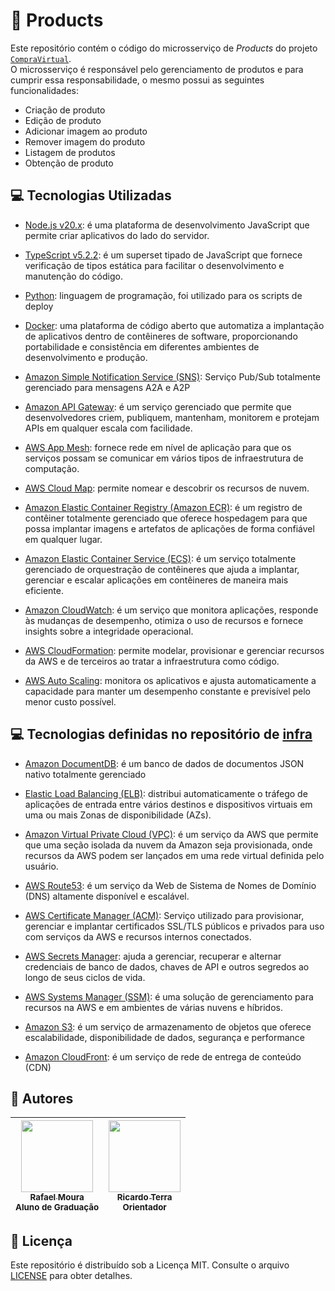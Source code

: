 # :newspaper: Products

Este repositório contém o código do microsserviço de *Products* do projeto [`CompraVirtual`][compravirtual].  
O microsserviço é responsável pelo gerenciamento de produtos e para cumprir essa responsabilidade, o mesmo possui as seguintes funcionalidades:

- Criação de produto
- Edição de produto
- Adicionar imagem ao produto
- Remover imagem do produto
- Listagem de produtos
- Obtenção de produto


## :computer: Tecnologias Utilizadas

- [Node.js v20.x][node]: é uma plataforma de desenvolvimento JavaScript que permite criar aplicativos do lado do servidor.
  
- [TypeScript v5.2.2][typescript]: é um superset tipado de JavaScript que fornece verificação de tipos estática para facilitar o desenvolvimento e manutenção do código.

- [Python][python]: linguagem de programação, foi utilizado para os scripts de deploy

- [Docker][docker]: uma plataforma de código aberto que automatiza a implantação de aplicativos dentro de contêineres de software, proporcionando portabilidade e consistência em diferentes ambientes de desenvolvimento e produção.
- [Amazon Simple Notification Service (SNS)][sns]: Serviço Pub/Sub totalmente gerenciado para mensagens A2A e A2P

- [Amazon API Gateway][api]: é um serviço gerenciado que permite que desenvolvedores criem, publiquem, mantenham, monitorem e protejam APIs em qualquer escala com facilidade.

- [AWS App Mesh][appmesh]: fornece rede em nível de aplicação para que os serviços possam se comunicar em vários tipos de infraestrutura de computação.

- [AWS Cloud Map][cloudmap]: permite nomear e descobrir os recursos de nuvem.

- [Amazon Elastic Container Registry (Amazon ECR)][ecr]: é um registro de contêiner totalmente gerenciado que oferece hospedagem para que possa implantar imagens e artefatos de aplicações de forma confiável em qualquer lugar.
  
- [Amazon Elastic Container Service (ECS)][ecs]: é um serviço totalmente gerenciado de orquestração de contêineres que ajuda a implantar, gerenciar e escalar aplicações em contêineres de maneira mais eficiente.

- [Amazon CloudWatch][cloudwatch]: é um serviço que monitora aplicações, responde às mudanças de desempenho, otimiza o uso de recursos e fornece insights sobre a integridade operacional.

- [AWS CloudFormation][cloudformation]: permite modelar, provisionar e gerenciar recursos da AWS e de terceiros ao tratar a infraestrutura como código.

- [AWS Auto Scaling][autoscaling]: monitora os aplicativos e ajusta automaticamente a capacidade para manter um desempenho constante e previsível pelo menor custo possível.
 
## :computer: Tecnologias definidas no repositório de [infra][infra]

- [Amazon DocumentDB][documentdb]: é um banco de dados de documentos JSON nativo totalmente gerenciado

- [Elastic Load Balancing (ELB)][elb]: distribui automaticamente o tráfego de aplicações de entrada entre vários destinos e dispositivos virtuais em uma ou mais Zonas de disponibilidade (AZs).

- [Amazon Virtual Private Cloud (VPC)][vpc]: é um serviço da AWS que permite que uma seção isolada da nuvem da Amazon seja provisionada, onde recursos da AWS podem ser lançados em uma rede virtual definida pelo usuário.

- [AWS Route53][route53]: é um serviço da Web de Sistema de Nomes de Domínio (DNS) altamente disponível e escalável.

- [AWS Certificate Manager (ACM)][certificate-manager]: Serviço utilizado para provisionar, gerenciar e implantar certificados SSL/TLS públicos e privados para uso com serviços da AWS e recursos internos conectados.

- [AWS Secrets Manager][secret-manager]: ajuda a gerenciar, recuperar e alternar credenciais de banco de dados, chaves de API e outros segredos ao longo de seus ciclos de vida.

- [AWS Systems Manager (SSM)][system-manager]: é uma solução de gerenciamento para recursos na AWS e em ambientes de várias nuvens e híbridos.

- [Amazon S3][s3]: é um serviço de armazenamento de objetos que oferece escalabilidade, disponibilidade de dados, segurança e performance

- [Amazon CloudFront][cloudfront]: é um serviço de rede de entrega de conteúdo (CDN)

## :scroll: Autores

 | [<img src="https://github.com/rafaelportomoura.png" width=115><br><sub>Rafael Moura</sub>](https://github.com/rafaelportomoura) <br><sub>Aluno de Graduação</sub>| [<img src="https://github.com/rterrabh.png" width=115><br><sub>Ricardo Terra</sub>](https://github.com/rterrabh) <br><sub>Orientador</sub>|
| :---: | :---: |

## :ticket: Licença

Este repositório é distribuído sob a Licença MIT. Consulte o arquivo [LICENSE](./LICENSE) para obter detalhes.

<!--
LINKS
-->
[compravirtual]: https://github.com/rafaelportomoura/ufla-tcc
[infra]: https://github.com/rafaelportomoura/ufla-tcc-infra
[node]: https://nodejs.org/
[typescript]: https://www.typescriptlang.org/
[secret-manager]: https://aws.amazon.com/secret-manager
[system-manager]: https://aws.amazon.com/systems-manager
[cloudfront]: https://aws.amazon.com/cloudfront
[s3]: https://aws.amazon.com/pt/s3
[documentdb]: https://aws.amazon.com/documentdb
[sns]: https://aws.amazon.com/sns
[api]: https://aws.amazon.com/api-gateway
[appmesh]: https://aws.amazon.com/app-mesh
[cloudmap]: https://docs.aws.amazon.com/cloud-map/
[elb]: https://aws.amazon.com/elasticloadbalancing
[ecr]: https://aws.amazon.com/ecr
[ecs]: https://aws.amazon.com/ecs
[cloudwatch]: https://aws.amazon.com/cloudwatch
[vpc]: https://aws.amazon.com/vpc
[cloudformation]: https://aws.amazon.com/cloudformation
[python]: https://www.python.org/
[docker]: https://www.docker.com/
[autoscaling]: https://aws.amazon.com/autoscaling
[route53]: https://aws.amazon.com/route53
[certificate-manager]: https://aws.amazon.com/certificate-manager
